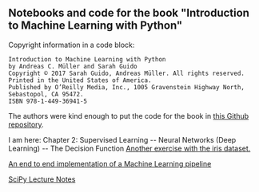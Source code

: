 ## Notebooks and code for the book "Introduction to Machine Learning with Python"

Copyright information in a code block:
```
Introduction to Machine Learning with Python
by Andreas C. Müller and Sarah Guido
Copyright © 2017 Sarah Guido, Andreas Müller. All rights reserved.
Printed in the United States of America.
Published by O’Reilly Media, Inc., 1005 Gravenstein Highway North, Sebastopol, CA 95472.
ISBN 978-1-449-36941-5
```
The authors were kind enough to put the code for the book in [this Github repository](https://github.com/amueller/introduction_to_ml_with_python).

I am here:
Chapter 2: Supervised Learning -- Neural Networks (Deep Learning) -- 
The Decision Function
[Another exercise with the iris dataset.](https://nbviewer.jupyter.org/github/rhiever/Data-Analysis-and-Machine-Learning-Projects/blob/master/example-data-science-notebook/Example%20Machine%20Learning%20Notebook.ipynb)  

[An end to end implementation of a Machine Learning pipeline](https://spandan-madan.github.io/DeepLearningProject/)  

[SciPy Lecture Notes](http://www.scipy-lectures.org/index.html)  
